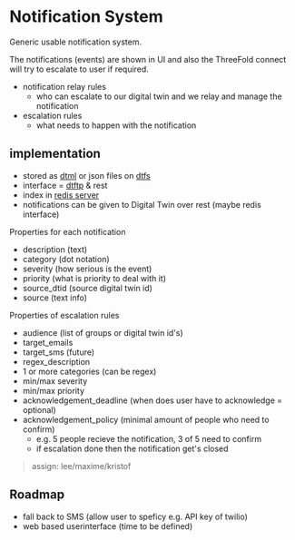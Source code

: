 # Notification System

Generic usable notification system.

The notifications (events) are shown in UI and also the ThreeFold connect will try to escalate to user if required.

- notification relay rules
  - who can escalate to our digital twin and we relay and manage the notification
- escalation rules
  - what needs to happen with the notification

## implementation

- stored as [dtml](dtml) or json files on [dtfs](dtfs)
- interface = [dtftp](dtftp) & rest
- index in [redis server](tdredis)
- notifications can be given to Digital Twin over rest (maybe redis interface)

Properties for each notification

- description (text)
- category (dot notation)
- severity (how serious is the event)
- priority (what is priority to deal with it)
- source_dtid (source digital twin id)
- source (text info)

Properties of escalation rules

- audience (list of groups or digital twin id's)
- target_emails
- target_sms (future)
- regex_description
- 1 or more categories (can be regex)
- min/max severity
- min/max priority
- acknowledgement_deadline (when does user have to acknowledge = optional)
- acknowledgement_policy (minimal amount of people who need to confirm)
  - e.g. 5 people recieve the notification, 3 of 5 need to confirm
  - if escalation done then the notification get's closed

> assign: lee/maxime/kristof

## Roadmap

- fall back to SMS (allow user to speficy e.g. API key of twilio)
- web based userinterface (time to be defined)
